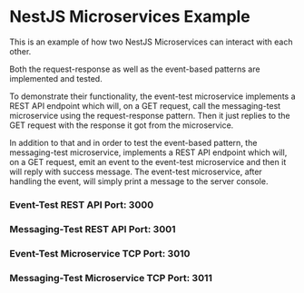 # NestJS Microservices Example

This is an example of how two NestJS Microservices can interact with each other.

Both the request-response as well as the event-based patterns are implemented and tested.

To demonstrate their functionality, the event-test microservice implements a REST API endpoint which will, on a GET request, call the messaging-test microservice using the request-response pattern. Then it just replies to the GET request with the response it got from the microservice.

In addition to that and in order to test the event-based pattern, the messaging-test microservice, implements a REST API endpoint which will, on a GET request, emit an event to the event-test microservice and then it will reply with success message. The event-test microservice, after handling the event, will simply print a message to the server console.

### Event-Test REST API Port: 3000

### Messaging-Test REST API Port: 3001

### Event-Test Microservice TCP Port: 3010

### Messaging-Test Microservice TCP Port: 3011